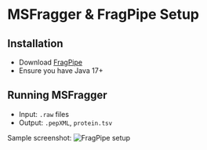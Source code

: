 # MSFragger & FragPipe Setup

## Installation
- Download [FragPipe](https://fragpipe.nesvilab.org/)
- Ensure you have Java 17+

## Running MSFragger
- Input: `.raw` files
- Output: `.pepXML`, `protein.tsv`

Sample screenshot:
![FragPipe setup](./assets/images/fragpipe_setup.png)
